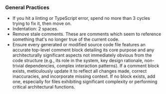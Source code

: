 ### General Practices
* If you hit a linting or TypeScript error, spend no more than 3 cycles trying to fix it, then move on.
* Indentation: 2 spaces.
* Remove stale comments. These are comments which seem to reference something that's no longer true of the current code.
* Ensure every generated or modified source code file features an accurate top-level comment block detailing its core purpose and any architecturally significant aspects not immediately obvious from the code structure (e.g., its role in the system, key design rationale, non-trivial dependencies, complex interaction patterns). If a comment block exists, meticulously update it to reflect all changes made, correct inaccuracies, and incorporate missing context. If no block exists, add one, especially for files exhibiting significant complexity or performing critical architectural functions.
